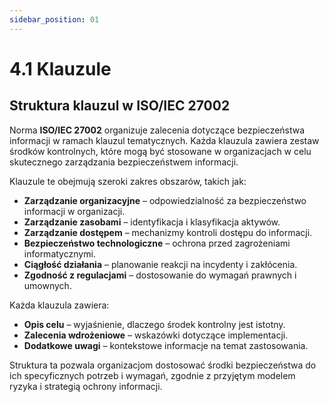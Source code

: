 ```yaml
---
sidebar_position: 01
---
```


# 4.1 Klauzule

## Struktura klauzul w ISO/IEC 27002

Norma **ISO/IEC 27002** organizuje zalecenia dotyczące bezpieczeństwa informacji w ramach klauzul tematycznych. Każda klauzula zawiera zestaw środków kontrolnych, które mogą być stosowane w organizacjach w celu skutecznego zarządzania bezpieczeństwem informacji.

Klauzule te obejmują szeroki zakres obszarów, takich jak:

- **Zarządzanie organizacyjne** – odpowiedzialność za bezpieczeństwo informacji w organizacji.
- **Zarządzanie zasobami** – identyfikacja i klasyfikacja aktywów.
- **Zarządzanie dostępem** – mechanizmy kontroli dostępu do informacji.
- **Bezpieczeństwo technologiczne** – ochrona przed zagrożeniami informatycznymi.
- **Ciągłość działania** – planowanie reakcji na incydenty i zakłócenia.
- **Zgodność z regulacjami** – dostosowanie do wymagań prawnych i umownych.

Każda klauzula zawiera:

- **Opis celu** – wyjaśnienie, dlaczego środek kontrolny jest istotny.
- **Zalecenia wdrożeniowe** – wskazówki dotyczące implementacji.
- **Dodatkowe uwagi** – kontekstowe informacje na temat zastosowania.

Struktura ta pozwala organizacjom dostosować środki bezpieczeństwa do ich specyficznych potrzeb i wymagań, zgodnie z przyjętym modelem ryzyka i strategią ochrony informacji.
